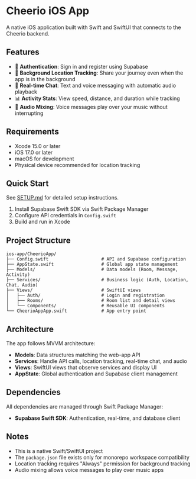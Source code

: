 # Cheerio iOS App

A native iOS application built with Swift and SwiftUI that connects to the Cheerio backend.

## Features

- 🔐 **Authentication**: Sign in and register using Supabase
- 📍 **Background Location Tracking**: Share your journey even when the app is in the background
- 💬 **Real-time Chat**: Text and voice messaging with automatic audio playback
- 📊 **Activity Stats**: View speed, distance, and duration while tracking
- 🎵 **Audio Mixing**: Voice messages play over your music without interrupting

## Requirements

- Xcode 15.0 or later
- iOS 17.0 or later
- macOS for development
- Physical device recommended for location tracking

## Quick Start

See [SETUP.md](./SETUP.md) for detailed setup instructions.

1. Install Supabase Swift SDK via Swift Package Manager
2. Configure API credentials in `Config.swift`
3. Build and run in Xcode

## Project Structure

```
ios-app/CheerioApp/
├── Config.swift                    # API and Supabase configuration
├── AppState.swift                  # Global app state management
├── Models/                         # Data models (Room, Message, Activity)
├── Services/                       # Business logic (Auth, Location, Chat, Audio)
├── Views/                          # SwiftUI views
│   ├── Auth/                       # Login and registration
│   ├── Rooms/                      # Room list and detail views
│   └── Components/                 # Reusable UI components
└── CheerioAppApp.swift             # App entry point
```

## Architecture

The app follows MVVM architecture:

- **Models**: Data structures matching the web-app API
- **Services**: Handle API calls, location tracking, real-time chat, and audio
- **Views**: SwiftUI views that observe services and display UI
- **AppState**: Global authentication and Supabase client management

## Dependencies

All dependencies are managed through Swift Package Manager:

- **Supabase Swift SDK**: Authentication, real-time, and database client

## Notes

- This is a native Swift/SwiftUI project
- The `package.json` file exists only for monorepo workspace compatibility
- Location tracking requires "Always" permission for background tracking
- Audio mixing allows voice messages to play over music apps
